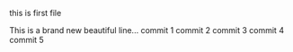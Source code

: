 this is first file


This is a brand new beautiful line...
commit 1
commit 2
commit 3
commit 4
commit 5
